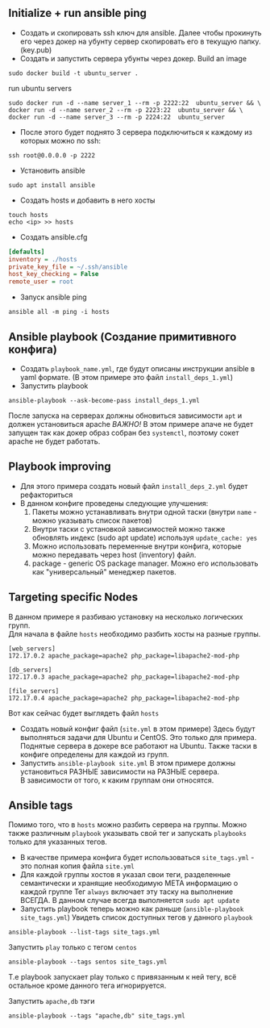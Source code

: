 
## Initialize + run ansible ping
+ Создать и скопировать ssh ключ для ansible. Далее чтобы прокинуть его через докер на убунту сервер скопировать его в
текущую папку. (key.pub)
+ Создать и запустить сервера убунты через докер.
Build an image
```shell
sudo docker build -t ubuntu_server .
```

run ubuntu servers
```shell
sudo docker run -d --name server_1 --rm -p 2222:22  ubuntu_server && \
docker run -d --name server_2 --rm -p 2223:22  ubuntu_server && \
docker run -d --name server_3 --rm -p 2224:22  ubuntu_server
```

+ После этого будет поднято 3 сервера подключиться к каждому из которых можно по ssh:
```shell
ssh root@0.0.0.0 -p 2222
```

+ Установить ansible
```shell
sudo apt install ansible
```

+ Создать hosts и добавить в него хосты
```shell
touch hosts
echo <ip> >> hosts
```

+ Создать ansible.cfg
```cfg
[defaults]
inventory = ./hosts
private_key_file = ~/.ssh/ansible
host_key_checking = False
remote_user = root
```

+ Запуск ansible ping
```shell
ansible all -m ping -i hosts
```

## Ansible playbook (Создание примитивного конфига)

+ Создать `playbook_name.yml`, где будут описаны инструкции ansible в yaml формате. (В этом примере это файл `install_deps_1.yml`)
+ Запустить playbook
```shell
ansible-playbook --ask-become-pass install_deps_1.yml
```
После запуска на серверах должны обновиться зависимости `apt` и должен установиться apache 
*ВАЖНО!* В этом примере апаче не будет запущен так как докер образ собран без `systemctl`, поэтому сокет apache не будет работать.

## Playbook improving

+ Для этого примера создать новый файл `install_deps_2.yml` будет рефакториться 
+ В данном конфиге проведены следующие улучшения:
  1. Пакеты можно устанавливать внутри одной таски (внутри `name` - можно указывать список пакетов)
  2. Внутри таски с установкой зависимостей можно также обновлять индекс (sudo apt update) используя `update_cache: yes`
  3. Можно использовать переменные внутри конфига, которые можно передавать через host (inventory) файл.
  4. package - generic OS package manager. Можно его использовать как "универсальный" менеджер пакетов.


## Targeting specific Nodes
В данном примере я разбиваю установку на несколько логических групп.  
Для начала в файле `hosts` необходимо разбить хосты на разные группы.  
```text
[web_servers]
172.17.0.2 apache_package=apache2 php_package=libapache2-mod-php

[db_servers]
172.17.0.3 apache_package=apache2 php_package=libapache2-mod-php

[file_servers]
172.17.0.4 apache_package=apache2 php_package=libapache2-mod-php
```
Вот как сейчас будет выглядеть файл `hosts`

+ Создать новый конфиг файл (`site.yml` в этом примере) Здесь будут выполняться задачи для Ubuntu и CentOS.
Это только для примера. Поднятые сервера в докере все работают на Ubuntu. Также таски в конфиге определены для каждой из групп.
+ Запустить `ansible-playbook site.yml` В этом примере должны установиться РАЗНЫЕ зависимости на РАЗНЫЕ сервера.  
В зависимости от того, к каким группам они относятся.


## Ansible tags
Помимо того, что в `hosts` можно разбить сервера на группы.
Можно также различным `playbook` указывать свой тег и запускать `playbooks` только для указанных тегов.

+ В качестве примера конфига будет использоваться `site_tags.yml` - это полная копия файла `site.yml`
+ Для каждой группы хостов я указал свои теги, разделенные семантически и хранящие необходимую МЕТА информацию о каждой группе
Тег `always` включает эту таску на выполнение ВСЕГДА. В данном случае всегда выполняется `sudo apt update`
+ Запустить playbook теперь можно как раньше (`ansible-playbook site_tags.yml`)
Увидеть список доступных тегов у данного `playbook`
```shell
ansible-playbook --list-tags site_tags.yml
```
Запустить `play` только с тегом `centos`
```shell
ansible-playbook --tags sentos site_tags.yml
```
Т.е playbook запускает play только с привязанным к ней тегу, всё остальное кроме данного тега игнорируется.  

Запустить `apache,db` тэги
```shell
ansible-playbook --tags "apache,db" site_tags.yml
```